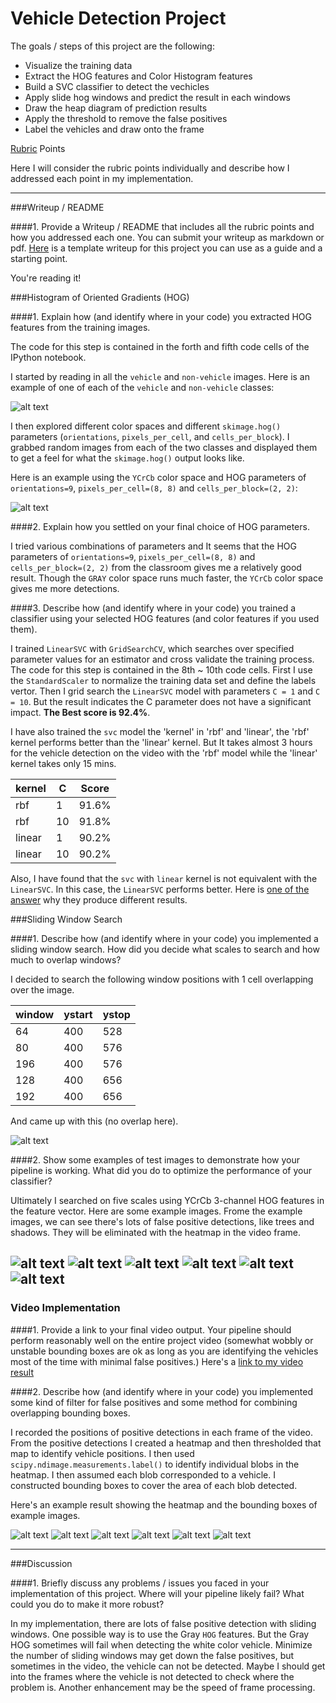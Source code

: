# **Vehicle Detection Project**

The goals / steps of this project are the following:

* Visualize the training data
* Extract the HOG features and Color Histogram features
* Build a SVC classifier to detect the vechicles
* Apply slide hog windows and predict the result in each windows
* Draw the heap diagram of prediction results
* Apply the threshold to remove the false positives
* Label the vehicles and draw onto the frame

[//]: # (Image References)
[image1]: ./output_images/datavisualization.png
[image2]: ./output_images/hogfeatures.png
[image3]: ./output_images/slidewindows.png
[image4]: ./output_images/boxes1.png
[image5]: ./output_images/boxes2.png
[image6]: ./output_images/boxes3.png
[image7]: ./output_images/boxes4.png
[image8]: ./output_images/boxes5.png
[image9]: ./output_images/boxes6.png
[image10]: ./output_images/heatmap1.png
[image11]: ./output_images/heatmap2.png
[image12]: ./output_images/heatmap3.png
[image13]: ./output_images/heatmap4.png
[image14]: ./output_images/heatmap5.png
[image15]: ./output_images/heatmap6.png
[video1]: ./project_video_output_v3.mp4

[Rubric](https://review.udacity.com/#!/rubrics/513/view) Points

Here I will consider the rubric points individually and describe how I addressed each point in my implementation.  

---
###Writeup / README

####1. Provide a Writeup / README that includes all the rubric points and how you addressed each one.  You can submit your writeup as markdown or pdf.  [Here](https://github.com/udacity/CarND-Vehicle-Detection/blob/master/writeup_template.md) is a template writeup for this project you can use as a guide and a starting point.  

You're reading it!

###Histogram of Oriented Gradients (HOG)

####1. Explain how (and identify where in your code) you extracted HOG features from the training images.

The code for this step is contained in the forth and fifth code cells of the IPython notebook.  

I started by reading in all the `vehicle` and `non-vehicle` images.  Here is an example of one of each of the `vehicle` and `non-vehicle` classes:

![alt text][image1]

I then explored different color spaces and different `skimage.hog()` parameters (`orientations`, `pixels_per_cell`, and `cells_per_block`).  I grabbed random images from each of the two classes and displayed them to get a feel for what the `skimage.hog()` output looks like.

Here is an example using the `YCrCb` color space and HOG parameters of `orientations=9`, `pixels_per_cell=(8, 8)` and `cells_per_block=(2, 2)`:


![alt text][image2]

####2. Explain how you settled on your final choice of HOG parameters.

I tried various combinations of parameters and It seems that the HOG parameters of `orientations=9`, `pixels_per_cell=(8, 8)` and `cells_per_block=(2, 2)` from the classroom gives me a relatively good result. Though the `GRAY` color space runs much faster, the `YCrCb` color space gives me more detections.

####3. Describe how (and identify where in your code) you trained a classifier using your selected HOG features (and color features if you used them).

I trained `LinearSVC` with `GridSearchCV`, which searches over specified parameter values for an estimator and cross validate the training process. The code for this step is contained in the 8th ~ 10th code cells. First I use the `StandardScaler` to normalize the training data set and define the labels vertor. Then I grid search the `LinearSVC` model with parameters `C = 1` and `C = 10`. But the result indicates the C parameter does not have a significant impact. **The Best score is 92.4%**.

I have also trained the `svc` model the 'kernel' in 'rbf' and 'linear', the 'rbf' kernel performs better than the 'linear' kernel. But It takes almost 3 hours for the vehicle detection on the video with the 'rbf' model while the 'linear' kernel takes only 15 mins. 

kernel|C|Score
-|-|-
rbf|1|91.6%
rbf|10|91.8%
linear|1|90.2%
linear|10|90.2%

Also, I have found that the `svc` with `linear` kernel is not equivalent with the `LinearSVC`. In this case, the `LinearSVC` performs better. Here is [one of the answer](https://stackoverflow.com/questions/33843981/under-what-parameters-are-svc-and-linearsvc-in-scikit-learn-equivalent) why they produce different results.

###Sliding Window Search

####1. Describe how (and identify where in your code) you implemented a sliding window search.  How did you decide what scales to search and how much to overlap windows?

I decided to search the following window positions with 1 cell overlapping over the image.

window | ystart | ystop
-|-|-
64|400|528
80|400|576
196|400|576
128|400|656
192|400|656

And came up with this (no overlap here).

![alt text][image3]

####2. Show some examples of test images to demonstrate how your pipeline is working.  What did you do to optimize the performance of your classifier?

Ultimately I searched on five scales using YCrCb 3-channel HOG features in the feature vector. Here are some example images. Frome the example images, we can see there's lots of false positive detections, like trees and shadows. They will be eliminated with the heatmap in the video frame.

![alt text][image4]
![alt text][image5]
![alt text][image6]
![alt text][image7]
![alt text][image8]
![alt text][image9]
---

### Video Implementation

####1. Provide a link to your final video output.  Your pipeline should perform reasonably well on the entire project video (somewhat wobbly or unstable bounding boxes are ok as long as you are identifying the vehicles most of the time with minimal false positives.)
Here's a [link to my video result](./project_video_output_v3.mp4)

####2. Describe how (and identify where in your code) you implemented some kind of filter for false positives and some method for combining overlapping bounding boxes.

I recorded the positions of positive detections in each frame of the video.  From the positive detections I created a heatmap and then thresholded that map to identify vehicle positions.  I then used `scipy.ndimage.measurements.label()` to identify individual blobs in the heatmap.  I then assumed each blob corresponded to a vehicle.  I constructed bounding boxes to cover the area of each blob detected. 

Here's an example result showing the heatmap and the bounding boxes of example images.

![alt text][image10]
![alt text][image11]
![alt text][image12]
![alt text][image13]
![alt text][image14]
![alt text][image15]

---

###Discussion

####1. Briefly discuss any problems / issues you faced in your implementation of this project.  Where will your pipeline likely fail?  What could you do to make it more robust?

In my implementation, there are lots of false positive detection with sliding windows. One possible way is to use the Gray `HOG` features. But the Gray HOG sometimes will fail when detecting the white color vehicle. Minimize the number of sliding windows may get down the false positives, but sometimes in the video, the vehicle can not be detected. Maybe I should get into the frames where the vehicle is not detected to check where the problem is. 
Another enhancement may be the speed of frame processing. 
